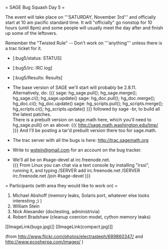 = SAGE Bug Squash Day 5 =

The event will take place on '''SATURDAY, November 3rd''' and officially start at 10 am pacific standard time. It will "officially" go nonstop for 10 hours (until 8pm) and some people will usually meet the day after and finish up some of the leftovers.

Remember the "Twisted Rule" -- Don't work on '''anything''' unless there is a trac ticket for it.


 * [:bug5/status: STATUS]

 * [:bug5/irc: IRC log]

 * [:bug5/Results: Results]

 * The base version of SAGE we'll start will probably be 2.8.11.
Alternatively, do:
{{{
sage: hg_sage.pull(); hg_sage.merge(); hg_sage.ci(); hg_sage.update()
sage: hg_doc.pull(); hg_doc.merge(); hg_doc.ci(); hg_doc.update()
sage: hg_scripts.pull(); hg_scripts.merge(); hg_scripts.ci(); hg_scripts.update()
}}}
  followed by sage -br, to build all the latest patches.  
There is a prebuilt version on sage.math here, which you'll need to hg_sage.pull() on as above:
{{{
http://sage.math.washington.edu/tmp/
}}}
And I'll be posting a tar'd prebuilt version there too for sage.math. 


 * The trac server with all the bugs is here:
      http://trac.sagemath.org
   
 * Write to wstein@gmail.com for an account on the bug tracker. 

 * We'll all be on #sage-devel at irc.freenode.net.  
{{{
From Linux you can chat via a text console by installing "irssi", running it, and typing 
  /SERVER add irc.freenode.net 
  /SERVER irc.freenode.net
  /join #sage-devel
}}}


= Participants (with area they would like to work on) =

 1. Michael Abshoff (memory leaks, Solaris port, whatever else looks interesting ;) )
 1. William Stein
 1. Nick Alexander (doctesting, administrivia)
 1. Robert Bradshaw (cleanup coercion model, cython memory leaks)

[[ImageLink(bugs.jpg)]] [[ImageLink(compact.jpg)]]

(from http://www.flickr.com/photos/electrasteph/689860347/ and http://www.ecosherpa.com/images/ )
